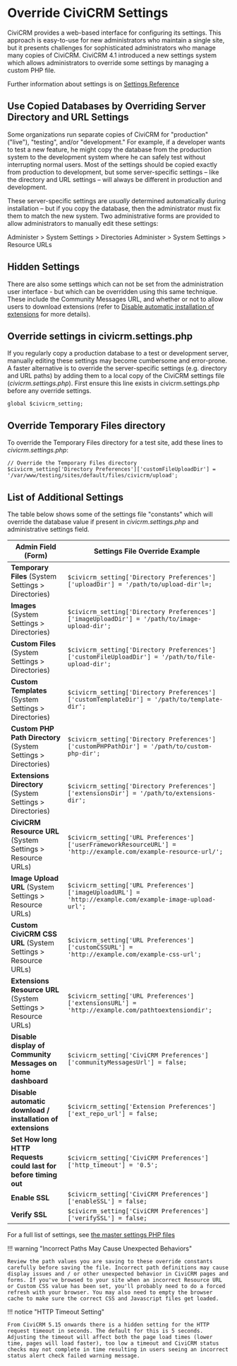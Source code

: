 # Override CiviCRM Settings

CiviCRM provides a web-based interface for configuring its settings. This approach is easy-to-use for new administrators who maintain a single site, but it presents challenges for sophisticated administrators who manage many copies of CiviCRM. CiviCRM 4.1 introduced a new settings system which allows administrators to override some settings by managing a custom PHP file.

Further information about settings is on [Settings Reference](https://docs.civicrm.org/dev/en/latest/framework/setting/)

## Use Copied Databases by Overriding Server Directory and URL Settings

Some organizations run separate copies of CiviCRM for "production" ("live"), "testing", and/or "development." For example, if a developer wants to test a new feature, he might copy the database from the production system to the development system where he can safely test without interrupting normal users. Most of the settings should be copied exactly from production to development, but some server-specific settings – like the directory and URL settings – will always be different in production and development.

These server-specific settings are _usually_ determined automatically during installation – but if you copy the database, then the administrator must fix them to match the new system. Two administrative forms are provided to allow administrators to manually edit these settings:

Administer > System Settings > Directories
Administer > System Settings > Resource URLs

## Hidden Settings

There are also some settings which can not be set from the administration user interface - but which can be overridden using this same technique. These include the Community Messages URL, and whether or not to allow users to download extensions (refer to [Disable automatic installation of extensions](extensions.md) for more details).

## Override settings in civicrm.settings.php

If you regularly copy a production database to a test or development server, manually editing these settings may become cumbersome and error-prone. A faster alternative is to override the server-specific settings (e.g. directory and URL paths) by adding them to a local copy of the CiviCRM settings file (_civicrm.settings.php_).  First ensure this line exists in civicrm.settings.php before any override settings.
```
global $civicrm_setting;
```

## Override Temporary Files directory

To override the Temporary Files directory for a test site, add these lines to _civicrm.settings.php_:

```
// Override the Temporary Files directory
$civicrm_setting['Directory Preferences']['customFileUploadDir'] = '/var/www/testing/sites/default/files/civicrm/upload';
```

## List of Additional Settings

The table below shows some of the settings file "constants" which will override the database value if present in _civicrm.settings.php_ and administrative settings field.

| Admin Field (Form) | Settings File Override Example |
| --- | --- |
| **Temporary Files** (System Settings > Directories) | `$civicrm_setting['Directory Preferences']['uploadDir'] = '/path/to/upload-dir'l=;` |
| **Images** (System Settings > Directories) | `$civicrm_setting['Directory Preferences']['imageUploadDir'] = '/path/to/image-upload-dir';` |
| **Custom Files** (System Settings > Directories) | `$civicrm_setting['Directory Preferences']['customFileUploadDir'] = '/path/to/file-upload-dir';` |
| **Custom Templates** (System Settings > Directories) | `$civicrm_setting['Directory Preferences']['customTemplateDir'] = '/path/to/template-dir';` |
| **Custom PHP Path Directory** (System Settings > Directories) | `$civicrm_setting['Directory Preferences']['customPHPPathDir'] = '/path/to/custom-php-dir';` |
| **Extensions Directory** (System Settings > Directories) | `$civicrm_setting['Directory Preferences']['extensionsDir'] = '/path/to/extensions-dir';` |
| **CiviCRM Resource URL** (System Settings > Resource URLs) | `$civicrm_setting['URL Preferences']['userFrameworkResourceURL'] = 'http://example.com/example-resource-url/';` |
| **Image Upload URL** (System Settings > Resource URLs) | `$civicrm_setting['URL Preferences']['imageUploadURL'] = 'http://example.com/example-image-upload-url';` |
| **Custom CiviCRM CSS URL** (System Settings > Resource URLs) | `$civicrm_setting['URL Preferences']['customCSSURL'] = 'http://example.com/example-css-url';` |
| **Extensions Resource URL** (System Settings > Resource URLs) | `$civicrm_setting['URL Preferences']['extensionsURL'] = 'http://example.com/pathtoextensiondir';` |
| **Disable display of Community Messages on home dashboard** | `$civicrm_setting['CiviCRM Preferences']['communityMessagesUrl'] = false;` |
| **Disable automatic download / installation of extensions** | `$civicrm_setting['Extension Preferences']['ext_repo_url'] = false;` |
| **Set How long HTTP Requests could last for before timing out** | `$civicrm_setting['CiviCRM Preferences']['http_timeout'] = '0.5';` |
| **Enable SSL** | `$civicrm_setting['CiviCRM Preferences']['enableSSL'] = false;` |
| **Verify SSL** | `$civicrm_setting['CiviCRM Preferences']['verifySSL'] = false;` |

For a full list of settings, see [the master settings PHP files](https://github.com/civicrm/civicrm-core/tree/master/settings)

!!! warning "Incorrect Paths May Cause Unexpected Behaviors"

    Review the path values you are saving to these override constants carefully before saving the file. Incorrect path definitions may cause display issues and / or other unexpected behavior in CiviCRM pages and forms. If you've browsed to your site when an incorrect Resource URL or Custom CSS value has been set, you'll probably need to do a forced refresh with your browser. You may also need to empty the browser cache to make sure the correct CSS and Javascript files get loaded.

!!! notice "HTTP Timeout Setting"

    From CiviCRM 5.15 onwards there is a hidden setting for the HTTP request timeout in seconds. The default for this is 5 seconds. Adjusting the timeout will affect both the page load times (lower time, pages will load faster), too low a timeout and CiviCRM status checks may not complete in time resulting in users seeing an incorrect status alert check failed warning message.
